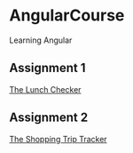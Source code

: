 # AngularCourse
Learning Angular

## Assignment 1
[The Lunch Checker](https://oldwarthog.github.io/AngularCourse/assignment1/src/index.html)

## Assignment 2
[The Shopping Trip Tracker](https://oldwarthog.github.io/AngularCourse/assignment2/src/index.html)
